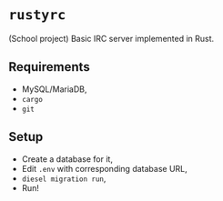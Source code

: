 # `rustyrc`

(School project) Basic IRC server implemented in Rust.

## Requirements
- MySQL/MariaDB,
- `cargo`
- `git`

## Setup
- Create a database for it,
- Edit `.env` with corresponding database URL,
- `diesel migration run`,
- Run!